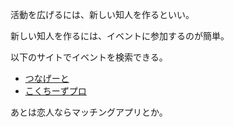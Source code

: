 活動を広げるには、新しい知人を作るといい。

新しい知人を作るには、イベントに参加するのが簡単。

以下のサイトでイベントを検索できる。

- [つなげーと](https://tunagate.com/)
- [こくちーずプロ](https://www.kokuchpro.com/)

あとは恋人ならマッチングアプリとか。
